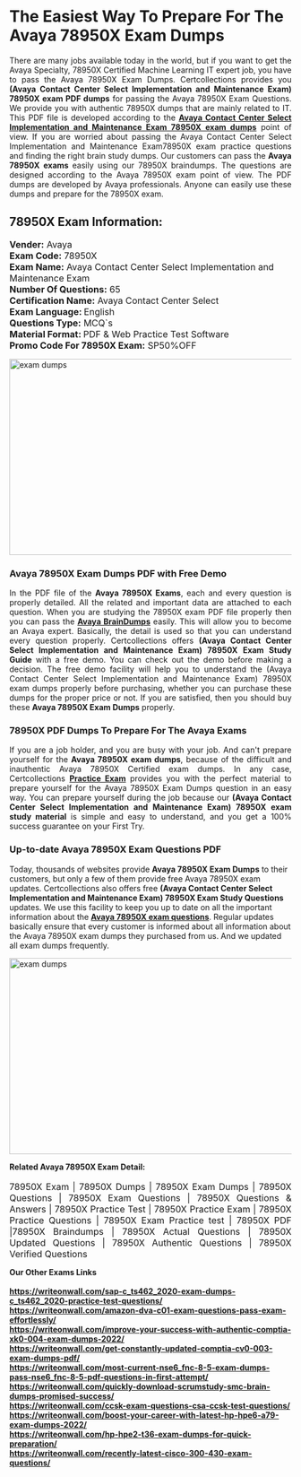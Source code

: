 <h1>The Easiest Way To Prepare For The Avaya 78950X Exam Dumps</h1> <p style="text-align:justify">There are many jobs available today in the world, but if you want to get the Avaya Specialty, 78950X Certified Machine Learning IT expert job, you have to pass the Avaya 78950X Exam Dumps. Certcollections provides you <strong>(Avaya Contact Center Select Implementation and Maintenance Exam) 78950X exam PDF dumps</strong> for passing the Avaya 78950X Exam Questions. We provide you with authentic 78950X dumps that are mainly related to IT. This PDF file is developed according to the <a href="https://www.certsofficial.com/avaya/78950x-questions"><strong>Avaya Contact Center Select Implementation and Maintenance Exam 78950X exam dumps</strong></a> point of view. If you are worried about passing the Avaya Contact Center Select Implementation and Maintenance Exam78950X exam practice questions and finding the right brain study dumps. Our customers can pass the <strong>Avaya 78950X exams </strong>easily using our 78950X braindumps. The questions are designed according to the Avaya 78950X exam point of view. The PDF dumps are developed by Avaya professionals. Anyone can easily use these dumps and prepare for the 78950X exam.</p> <h2><strong>78950X Exam Information:</strong></h2> <p><span style="font-size:16px"><strong>Vender:</strong> Avaya<br /> <strong>Exam Code:</strong> 78950X<br /> <strong>Exam Name:</strong> Avaya Contact Center Select Implementation and Maintenance Exam<br /> <strong>Number Of Questions:</strong> 65<br /> <strong>Certification Name:</strong> Avaya Contact Center Select<br /> <strong>Exam Language: </strong>English<br /> <strong>Questions Type:</strong> MCQ`s<br /> <strong>Material Format: </strong>PDF & Web Practice Test Software<br /> <strong>Promo Code For 78950X Exam:</strong> SP50%OFF</span></p> <p><a href="https://www.certsofficial.com/avaya/78950x-questions" rel="no-follow"><img alt="exam dumps" src="https://www.certcollections.com/uploads/content/certsofficial.jpg" style="height:350px; width:750px" /></a></p> <h3><strong>Avaya 78950X Exam Dumps PDF with Free Demo</strong></h3> <p style="text-align:justify">In the PDF file of the <strong>Avaya 78950X Exams</strong>, each and every question is properly detailed. All the related and important data are attached to each question. When you are studying the 78950X exam PDF file properly then you can pass the <a href="https://www.certsofficial.com/avaya-dumps"><strong>Avaya BrainDumps</strong></a> easily. This will allow you to become an Avaya expert. Basically, the detail is used so that you can understand every question properly. Certcollections offers <strong>(Avaya Contact Center Select Implementation and Maintenance Exam) 78950X Exam Study Guide</strong> with a free demo. You can check out the demo before making a decision. The free demo facility will help you to understand the (Avaya Contact Center Select Implementation and Maintenance Exam) 78950X exam dumps properly before purchasing, whether you can purchase these dumps for the proper price or not. If you are satisfied, then you should buy these <strong>Avaya 78950X Exam Dumps</strong> properly.</p> <h3><strong>78950X PDF Dumps To Prepare For The Avaya Exams</strong></h3> <p style="text-align:justify">If you are a job holder, and you are busy with your job. And can't prepare yourself for the <strong>Avaya 78950X exam dumps</strong>, because of the difficult and inauthentic Avaya 78950X Certified exam dumps. In any case, Certcollections <strong><a href="https://www.certsofficial.com/">Practice Exam</a></strong> provides you with the perfect material to prepare yourself for the Avaya 78950X Exam Dumps question in an easy way. You can prepare yourself during the job because our <strong>(Avaya Contact Center Select Implementation and Maintenance Exam) 78950X exam study material</strong> is simple and easy to understand, and you get a 100% success guarantee on your First Try.</p> <h3><strong>Up-to-date Avaya 78950X Exam Questions PDF</strong></h3> <p>Today, thousands of websites provide <strong>Avaya 78950X Exam Dumps</strong> to their customers, but only a few of them provide free Avaya 78950X exam updates. Certcollections also offers free <strong>(Avaya Contact Center Select Implementation and Maintenance Exam) 78950X Exam Study Questions</strong> updates. We use this facility to keep you up to date on all the important information about the <a href="https://www.certsofficial.com/avaya/78950x-questions"><strong>Avaya 78950X exam questions</strong></a>. Regular updates basically ensure that every customer is informed about all information about the Avaya 78950X exam dumps they purchased from us. And we updated all exam dumps frequently.</p> <p><a href="https://www.certsofficial.com/avaya/78950x-questions"><img alt="exam dumps " src="https://www.certcollections.com/uploads/content/certsofficial2.jpg" style="height:350px; width:750px" /></a></p> <p style="text-align:justify"><span style="font-size:14px"><strong>Related Avaya 78950X Exam Detail:</strong></span><br /> <br /> <span style="font-size:16px">78950X Exam | 78950X Dumps | 78950X Exam Dumps | 78950X Questions | 78950X Exam Questions | 78950X Questions & Answers | 78950X Practice Test | 78950X Practice Exam | 78950X Practice Questions | 78950X Exam Practice test | 78950X PDF |78950X Braindumps | 78950X Actual Questions | 78950X Updated Questions | 78950X Authentic Questions | 78950X Verified Questions</span></p>	<b> Our Other Exams Links<br><br>
  <a href='https://writeonwall.com/sap-c_ts462_2020-exam-dumps-c_ts462_2020-practice-test-questions/' >https://writeonwall.com/sap-c_ts462_2020-exam-dumps-c_ts462_2020-practice-test-questions/</a><br>
<a href='https://writeonwall.com/amazon-dva-c01-exam-questions-pass-exam-effortlessly/' >https://writeonwall.com/amazon-dva-c01-exam-questions-pass-exam-effortlessly/</a><br>
<a href='https://writeonwall.com/improve-your-success-with-authentic-comptia-xk0-004-exam-dumps-2022/' >https://writeonwall.com/improve-your-success-with-authentic-comptia-xk0-004-exam-dumps-2022/</a><br>
<a href='https://writeonwall.com/get-constantly-updated-comptia-cv0-003-exam-dumps-pdf/' >https://writeonwall.com/get-constantly-updated-comptia-cv0-003-exam-dumps-pdf/</a><br>
<a href='https://writeonwall.com/most-current-nse6_fnc-8-5-exam-dumps-pass-nse6_fnc-8-5-pdf-questions-in-first-attempt/' >https://writeonwall.com/most-current-nse6_fnc-8-5-exam-dumps-pass-nse6_fnc-8-5-pdf-questions-in-first-attempt/</a><br>
<a href='https://writeonwall.com/quickly-download-scrumstudy-smc-brain-dumps-promised-success/' >https://writeonwall.com/quickly-download-scrumstudy-smc-brain-dumps-promised-success/</a><br>
<a href='https://writeonwall.com/ccsk-exam-questions-csa-ccsk-test-questions/' >https://writeonwall.com/ccsk-exam-questions-csa-ccsk-test-questions/</a><br>
<a href='https://writeonwall.com/boost-your-career-with-latest-hp-hpe6-a79-exam-dumps-2022/' >https://writeonwall.com/boost-your-career-with-latest-hp-hpe6-a79-exam-dumps-2022/</a><br>
<a href='https://writeonwall.com/hp-hpe2-t36-exam-dumps-for-quick-preparation/' >https://writeonwall.com/hp-hpe2-t36-exam-dumps-for-quick-preparation/</a><br>
<a href='https://writeonwall.com/recently-latest-cisco-300-430-exam-questions/' >https://writeonwall.com/recently-latest-cisco-300-430-exam-questions/</a><br>
